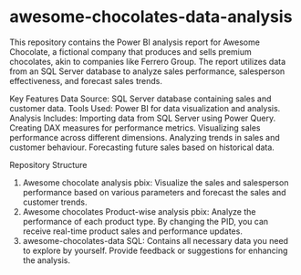 # awesome-chocolates-data-analysis
This repository contains the Power BI analysis report for Awesome Chocolate, a fictional company that produces and sells premium chocolates, akin to companies like Ferrero Group. 
The report utilizes data from an SQL Server database to analyze sales performance, salesperson effectiveness, and forecast sales trends.

Key Features
Data Source: SQL Server database containing sales and customer data.
Tools Used: Power BI for data visualization and analysis.
Analysis Includes:
Importing data from SQL Server using Power Query.
Creating DAX measures for performance metrics.
Visualizing sales performance across different dimensions.
Analyzing trends in sales and customer behaviour.
Forecasting future sales based on historical data.

Repository Structure
1. Awesome chocolate analysis pbix: Visualize the sales and salesperson performance based on various parameters and forecast the sales and customer trends.
2. Awesome chocolates Product-wise analysis pbix: Analyze the performance of each product type. By changing the PID, you can receive real-time product sales and performance updates.
3. awesome-chocolates-data SQL: Contains all necessary data you need to explore by yourself.
Provide feedback or suggestions for enhancing the analysis. 
